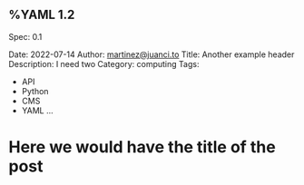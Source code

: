 %YAML 1.2
---
Spec: 0.1

Date: 2022-07-14
Author: martinez@juanci.to
Title: Another example header
Description: I need two
Category: computing
Tags:
  - API
  - Python
  - CMS
  - YAML
...

# Here we would have the title of the post

